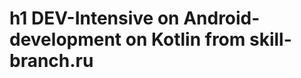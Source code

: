 h1 DEV-Intensive on Android-development on Kotlin from skill-branch.ru
======================================================================